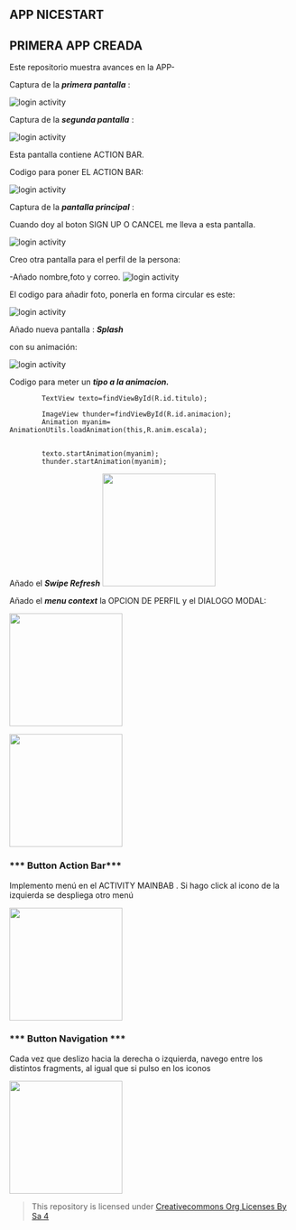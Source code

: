 ## APP NICESTART
## PRIMERA APP CREADA 

Este repositorio muestra avances en la APP-


Captura de la ***primera pantalla*** :

![login activity](img/img1.png)

Captura de la ***segunda pantalla*** :

![login activity](img/img3.png)

Esta pantalla contiene ACTION BAR.

Codigo para poner EL ACTION BAR:

![login activity](img/theme.jpg)



Captura de la ***pantalla principal*** :

Cuando doy al boton SIGN UP O CANCEL me lleva a esta pantalla.

![login activity](img/img2.png)

Creo otra pantalla para el perfil de la persona: 

-Añado nombre,foto y correo. 
![login activity](img/perfil.png)

El codigo para añadir foto, ponerla en forma circular es este:

![login activity](img/fotoperfil.jpg)


Añado nueva pantalla : ***Splash***

con su animación: 

![login activity](img/definitiva.png)


Codigo para meter un ***tipo a la animacion.***

```       
        TextView texto=findViewById(R.id.titulo);

        ImageView thunder=findViewById(R.id.animacion);
        Animation myanim= AnimationUtils.loadAnimation(this,R.anim.escala);

   
        texto.startAnimation(myanim);
        thunder.startAnimation(myanim);
 ```

Añado el ***Swipe Refresh***
<img src="videos/refreco.gif" width="200"></img>


Añado el  ***menu context*** la OPCION DE PERFIL y el DIALOGO MODAL:
 

<img src="videos/perfil.gif" width="200"></img>



<img src="videos/dialogomodal.gif" width="200"></img>





### *** Button Action Bar***
Implemento menú en el ACTIVITY MAINBAB .
Si hago click al icono de la izquierda se despliega otro menú


<img src="videos/videoact.gif" width="200"></img>


### *** Button Navigation ***

Cada vez que deslizo hacia la derecha o izquierda, navego entre los distintos fragments, al igual que si pulso en los iconos 


<img src="videos/navigation.gif" width="200"></img>


>This repository is licensed under
>[Creativecommons Org Licenses By Sa 4](http://creativecommons.org/licenses/by-sa/4.0/)